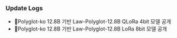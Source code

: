 ### Update Logs
- 🤗Polyglot-ko 12.8B 기반 Law-Polyglot-12.8B QLoRa 4bit 모델 공개
- 🤗Polyglot-ko 12.8B 기반 Law-Polyglot-12.8B LoRa 8bit 모델 공개

